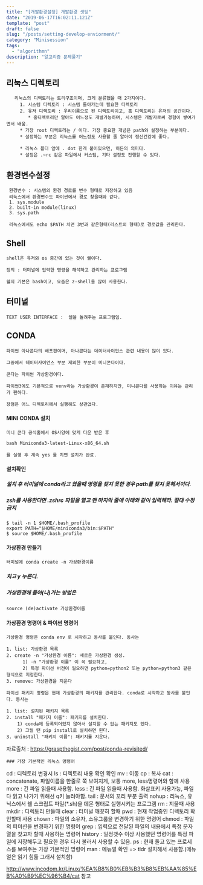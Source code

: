 ```yaml
---
title: "[개발환경설정] 개발환경 셋팅"
date: "2019-06-17T16:02:11.121Z"
template: "post"
draft: false
slug: "/posts/setting-develop-enviorment/"
category: "Minisession"
tags:
  - "algorithmn"
description: "알고리즘 문제풀기"
---
```


## 리눅스 디렉토리
```
   리눅스의 디렉토리는 트리구조이며, 크게 분류했을 때 2가지이다.
     1. 시스템 디렉토리 : 시스템 돌아가는데 필요한 디렉토리
     2. 유저 디렉토리 : 우리이름으로 된 디렉토리이고, 홈 디렉토리는 유저의 공간이다.
        * 홈디렉토리만 알아도 어느정도 개발가능하며, 시스템은 개발자로써 경험이 쌓여가면서 배움.
     * 가장 root 디렉토리는 / 이다. 가장 중요한 개념은 path와 설정하는 부분이다. 
     * 설정하는 부분은 리눅스를 어느정도 사용할 줄 알아야 정신건강에 좋다. 

     * 리눅스 폴더 앞에 . dot 한개 붙어있으면, 히든의 의미다.
     * 설정은 .~rc 같은 파일에서 커스텀, 기타 설정도 진행할 수 있다.
```
## 환경변수설정
```
 환경변수 : 시스템의 환경 경로를 변수 형태로 저장하고 있음
 리눅스에서 환경변수도 파이썬에서 경로 찾을때와 같다.
 1. sys.module
 2. built-in module(linux)
 3. sys.path

 리눅스에서도 echo $PATH 치면 3번과 같은형태(리스트의 형태)로 경로값을 관리한다. 
```
## Shell
```
shell은 유저와 os 중간에 있는 것이 쉘이다.  

정의 : 터미널에 입력한 명령을 해석하고 관리하는 프로그램

쉘의 기본은 bash이고, 요즘은 z-shell을 많이 사용한다.
```

## 터미널 
```
TEXT USER INTERFACE :  쉘을 돌려주는 프로그램임.
```
## CONDA
```
파이썬 아나콘다의 배포판이며, 아나콘다는 데이터사이언스 관련 내용이 많이 있다. 

그중에서 데이터사이언스 부분 제외한 부분이 미니콘다이다.

콘다는 파이썬 가상환경이다.

파이썬3에도 기본적으로 venv라는 가상환경이 존재하지만, 미니콘다를 사용하는 이유는 관리가 편하다.

장점은 어느 디렉토리에서 실행해도 상관없다.

```
#### MINI CONDA 설치
```
미니 콘다 공식홈에서 OS사양에 맞게 다운 받은 후 

bash Miniconda3-latest-Linux-x86_64.sh

를 실행 후 계속 yes 를 치면 설치가 완료.
```
#### 설치확인

##### 설치 후 터미널에 conda라고 쳤을때 명령을 찾지 못한 경우 path를 찾지 못해서이다.
##### zsh를 사용한다면 .zshrc 파일을 열고 맨 마지막 줄에 아래와 같이 입력해라. 절대 수정금지
```
$ tail -n 1 $HOME/.bash_profile
export PATH="$HOME/miniconda3/bin:$PATH"
$ source $HOME/.bash_profile
```

#### 가상환경 만들기
```
터미널에 conda create -n 가상환경이름 
```
##### 치고 y 누른다.
##### 가상환경에 들어(나)가는 방법은 
```
source (de)activate 가상환경이름
```

#### 가상환경 명령어 & 파이썬 명령어
```
가상환경 명령은 conda env 로 시작하고 동사를 붙인다. 동사는

1. list: 가상환경 목록
2. create -n "가상환경 이름": 새로운 가상환경 생성.
      1) -n "가상환경 이름" 이 꼭 필요하고,
      2) 특정 파이선 버전이 필요하면 python=python2 또는 python=python3 같은 형식으로 지정한다.
3. remove: 가상환경을 지운다
```
```
파이선 패키지 명령은 현재 가상환경의 패키지를 관리한다. conda로 시작하고 동사를 붙인다. 동사는

1. list: 설치된 패키지 목록
2. install "패키지 이름": 패키지를 설치한다.
    1) conda에 등록되어있지 않아서 설치할 수 없는 패키지도 있다.
    2) 그럴 땐 pip install로 설치하면 된다.
3. uninstall "패키지 이름": 패키지를 지운다.
```
자료출처 : https://graspthegist.com/post/conda-revisited/


```
### 가장 기본적인 리눅스 명령어
```
cd : 디렉토리 변경시
ls : 디렉토리 내용 확인 확인
mv : 이동
cp : 복사
cat : concatenate, 파일이름을 한줄로 쭉 보여지게, 보통 more, less명령어와 함께 사용 
more : 긴 파일 읽을때 사용함. 
less : 긴 파일 읽을때 사용함. 화살표키 사용가능, 파일 다 읽고 나가기 위해선 q키 눌러야함.
tail : 문서의 꼬리 부분 출력
nohup : 리눅스, 유닉스에서 쉘 스크립트 파일(*.sh)을 데몬 형태로 실행시키는 프로그램
rm : 지울때 사용
mkdir : 디렉토리 만들때
clear : 터미널 깨끗히 할때
pwd : 현재 작업중인 디렉토리 확인할때 사용
chown : 파일의 소유자, 소유그룹을 변경하기 위한 명령어
chmod : 파일의 퍼미션을 변경하기 위한 명령어
grep : 입력으로 전달된 파일의 내용에서 특정 문자열을 찾고자 할때 사용하는 명령어
history : 일정갯수 이상 사용했던 명령어를 특정 파일에 저장해두고 필요한 경우 다시 불러서 사용할 수 있음. 
ps : 현재 돌고 있는 프로세스를 보여주는 가장 기본적인 명령어
man : 메뉴얼 확인 => tldr 설치해서 사용함.(메뉴얼은 읽기 힘듦 그래서 설치함)

http://www.incodom.kr/Linux/%EA%B8%B0%EB%B3%B8%EB%AA%85%EB%A0%B9%EC%96%B4/cat 참고
```
